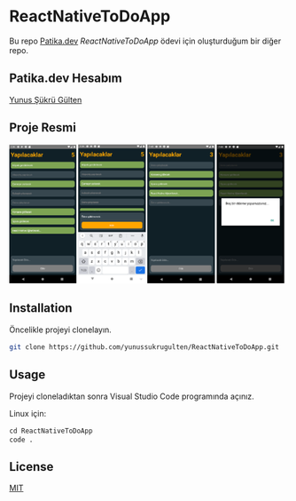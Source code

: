 # ReactNativeToDoApp

Bu repo [Patika.dev](https://www.patika.dev) *ReactNativeToDoApp* ödevi için oluşturduğum bir diğer repo.

## Patika.dev Hesabım
[Yunus Şükrü Gülten](https://app.patika.dev/yunussukrugulten)

## Proje Resmi
![github](src/components/img/ReactNativeToDoApp.png)

## Installation

Öncelikle projeyi clonelayın.

```bash
git clone https://github.com/yunussukrugulten/ReactNativeToDoApp.git
```

## Usage

Projeyi cloneladıktan sonra Visual Studio Code programında açınız.

Linux için:
```linux
cd ReactNativeToDoApp
code .
```

## License

[MIT](https://choosealicense.com/licenses/mit/)
